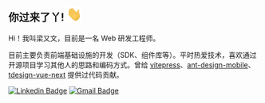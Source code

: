 ## 你过来了丫! <img src="https://raw.githubusercontent.com/layouwen/layouwen/main/wave.gif" width="30">

Hi！我叫梁又文，目前是一名 Web 研发工程师。

目前主要负责前端基础设施的开发（SDK、组件库等）。平时热爱技术，喜欢通过开源项目学习其他人的思路和编码方式。曾给 [vitepress](https://github.com/vuejs/vitepress)、[ant-design-mobile](https://github.com/ant-design/ant-design-mobile)、[tdesign-vue-next](https://github.com/Tencent/tdesign-vue-next) 提供过代码贡献。

[![Linkedin Badge](https://img.shields.io/badge/-梁又文-blue?style=flat-square&logo=Linkedin&logoColor=white&link=https://www.linkedin.com/in/%E5%8F%88%E6%96%87-%E6%A2%81-3546a8208/)](https://www.linkedin.com/in/%E5%8F%88%E6%96%87-%E6%A2%81-3546a8208/)
[![Gmail Badge](https://img.shields.io/badge/-layouwen@gmail.com-c14438?style=flat-square&logo=Gmail&logoColor=white&link=mailto:layouwen@gmail.com)](mailto:layouwen@gmail.com)
